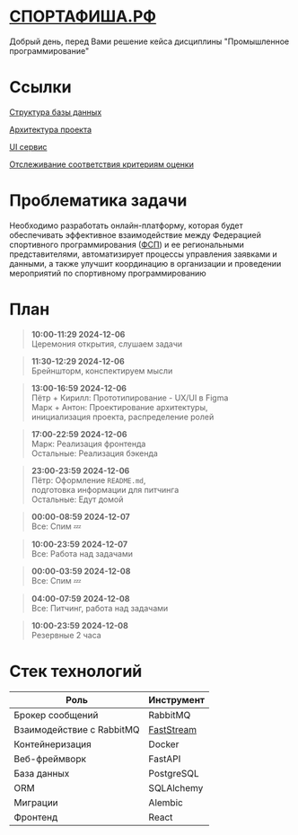 # [СПОРТАФИША.РФ](https://спортафиша.рф/)

Добрый день, перед Вами решение кейса дисциплины "Промышленное программирование"

# Ссылки

[Структура базы данных](https://dbdiagram.io/d/sportprog-ru-6753000be9daa85acae77614)

[Архитектура проекта](https://s.icepanel.io/W0QiY5bPrcDjPu/gr0L)

[UI сервис](https://www.figma.com/design/tIcrsD40svONrjwoM43qtu/%D0%A7%D0%B5%D0%BC%D0%BF_%D1%84%D1%80%D0%BE%D0%BD%D1%82?node-id=0-1&node-type=canvas&t=PRCRotrsQjy6Enzv-0)

[Отслеживание соответствия критериям оценки](https://draw.chat/dc25babtu6whhsfksriledfw4lu6xk:t1alnpybv5hz6k1r0bcd7sn0viie732fmtkj#p1,0,137.22077894232802,r0,s1.7490062499999997,tool=pen)


# Проблематика задачи

Необходимо разработать онлайн-платформу, которая будет обеспечивать эффективное взаимодействие между Федерацией спортивного программирования ([ФСП](fsp-russia.com)) и ее региональными представителями, автоматизирует процессы управления заявками и данными, а также улучшит координацию в организации и проведении мероприятий по спортивному программированию

# План


> **10:00-11:29 2024-12-06**  
> Церемония открытия, слушаем задачи

> **11:30-12:29 2024-12-06**   
> Брейншторм, конспектируем мысли

> **13:00-16:59 2024-12-06**  
> Пётр + Кирилл: Прототипирование - UX/UI в Figma  
> Марк + Антон: Проектирование архитектуры,  
> инициализация проекта, распределение ролей  

> **17:00-22:59 2024-12-06**  
> Марк: Реализация фронтенда  
> Остальные: Реализация бэкенда

> **23:00-23:59 2024-12-06**  
> Пётр: Оформление `README.md`,  
> подготовка информации для питчинга   
> Остальные: Едут домой

> **00:00-08:59 2024-12-07**  
> Все: Спим 💤

> **10:00-23:59 2024-12-07**  
> Все: Работа над задачами

> **00:00-03:59 2024-12-08**  
> Все: Спим 💤

> **04:00-07:59 2024-12-08**  
> Все: Питчинг, работа над задачами

> **10:00-23:59 2024-12-08**  
> Резервные 2 часа

# Стек технологий

| Роль | Инструмент |
|-------------|--------------|
| Брокер сообщений | RabbitMQ |
| Взаимодействие с RabbitMQ | [FastStream](https://faststream.airt.ai/latest/) |
| Контейнеризация | Docker |
| Веб-фреймворк | FastAPI |
| База данных | PostgreSQL |
| ORM | SQLAlchemy |
| Миграции | Alembic |
| Фронтенд | React |

